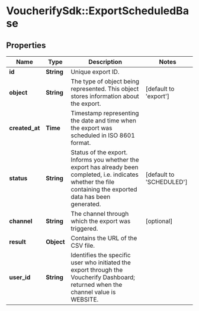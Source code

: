 # VoucherifySdk::ExportScheduledBase

## Properties

| Name | Type | Description | Notes |
| ---- | ---- | ----------- | ----- |
| **id** | **String** | Unique export ID. |  |
| **object** | **String** | The type of object being represented. This object stores information about the export. | [default to &#39;export&#39;] |
| **created_at** | **Time** | Timestamp representing the date and time when the export was scheduled in ISO 8601 format. |  |
| **status** | **String** | Status of the export. Informs you whether the export has already been completed, i.e. indicates whether the file containing the exported data has been generated. | [default to &#39;SCHEDULED&#39;] |
| **channel** | **String** | The channel through which the export was triggered. | [optional] |
| **result** | **Object** | Contains the URL of the CSV file. |  |
| **user_id** | **String** | Identifies the specific user who initiated the export through the Voucherify Dashboard; returned when the channel value is WEBSITE. |  |

